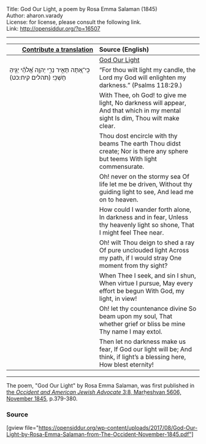 <html>
<head></head>
<body>
Title: God Our Light, a poem by Rosa Emma Salaman (1845)<br />
Author: aharon.varady<br />
License: for license, please consult the following link.<br />
Link: <a href="http://opensiddur.org/?p=16507">http://opensiddur.org/?p=16507</a>
<p />
<hr />

<table style="margin-left: auto;margin-right: auto;" class="draggable">
<thead><tr><th id="x" style="text-align: right;"><a href="https://opensiddur.org/contributing/upload/">Contribute a translation</a></th><th style="text-align: left;">Source (English)</th></tr></thead>
<tbody>
<tr><td style="vertical-align:top;" width="46%">
<div class="liturgy"><span lang="he">

</span></div></td>
 
<td style="vertical-align:top;" width="53%">
<div class="english">
<u>God Our Light</u>
</div></td></tr>


<tr><td style="vertical-align:top;" width="46%">
<div class="liturgy"><span lang="he">
כִּֽי־אַ֭תָּה תָּאִ֣יר נֵרִ֑י יְהוָ֥ה אֱ֝לֹהַ֗י יַגִּ֥יהַּ חָשְׁכִּֽי׃ <span class="citation">(תהלים קיח:כט)</span>
</span></div></td>
 
<td style="vertical-align:top;" width="53%">
<div class="english">
“For thou wilt light my candle, the Lord my God will enlighten my darkness.” (Psalms 118:29.)
</div></td></tr>


<tr><td style="vertical-align:top;" width="46%">
<div class="liturgy"><span lang="he">

</span></div></td>
 
<td style="vertical-align:top;" width="53%">
<div class="english">
With Thee, oh God! to give me light,
No darkness will appear,
And that which in my mental sight
Is dim, Thou wilt make clear.
</div></td></tr>


<tr><td style="vertical-align:top;" width="46%">
<div class="liturgy"><span lang="he">

</span></div></td>
 
<td style="vertical-align:top;" width="53%">
<div class="english">
Thou dost encircle with thy beams
The earth Thou didst create;
Nor is there any sphere but teems
With light commensurate.
</div></td></tr>


<tr><td style="vertical-align:top;" width="46%">
<div class="liturgy"><span lang="he">

</span></div></td>
 
<td style="vertical-align:top;" width="53%">
<div class="english">
Oh! never on the stormy sea
Of life let me be driven,
Without thy guiding light to see,
And lead me on to heaven.
</div></td></tr>


<tr><td style="vertical-align:top;" width="46%">
<div class="liturgy"><span lang="he">

</span></div></td>
 
<td style="vertical-align:top;" width="53%">
<div class="english">
How could I wander forth alone,
In darkness and in fear,
Unless thy heavenly light so shone,
That I might feel Thee near.
</div></td></tr>


<tr><td style="vertical-align:top;" width="46%">
<div class="liturgy"><span lang="he">

</span></div></td>
 
<td style="vertical-align:top;" width="53%">
<div class="english">
Oh! wilt Thou deign to shed a ray
Of pure unclouded light
Across my path, if I would stray
One moment from thy sight?
</div></td></tr>


<tr><td style="vertical-align:top;" width="46%">
<div class="liturgy"><span lang="he">

</span></div></td>
 
<td style="vertical-align:top;" width="53%">
<div class="english">
When Thee I seek, and sin I shun,
When virtue I pursue,
May every effort be begun
With God, my light, in view!
</div></td></tr>


<tr><td style="vertical-align:top;" width="46%">
<div class="liturgy"><span lang="he">

</span></div></td>
 
<td style="vertical-align:top;" width="53%">
<div class="english">
Oh! let thy countenance divine
So beam upon my soul,
That whether grief or bliss be mine
Thy name I may extol.
</div></td></tr>


<tr><td style="vertical-align:top;" width="46%">
<div class="liturgy"><span lang="he">

</span></div></td>
 
<td style="vertical-align:top;" width="53%">
<div class="english">
Then let no darkness make us fear,
If God our light will be;
And think, if light’s a blessing here,
How blest eternity!
</div></td></tr>
</tbody></table>

<hr />

The poem, "God Our Light" by Rosa Emma Salaman, was first published in <a href="http://web.nli.org.il/sites/JPress/English/Pages/The-Occident-and-American-Jewish-Advocate.aspx">the <em>Occident and American Jewish Advocate</em> 3:8, Marḥeshvan 5606, November 1845</a>, p.379-380.

<h3>Source</h3>

[gview file="https://opensiddur.org/wp-content/uploads/2017/08/God-Our-Light-by-Rosa-Emma-Salaman-from-The-Occident-November-1845.pdf"]
</body>
</html>